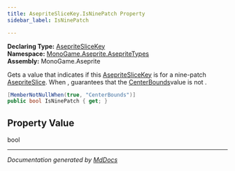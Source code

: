 ```yaml
---
title: AsepriteSliceKey.IsNinePatch Property
sidebar_label: IsNinePatch

---
```


**Declaring Type:** [AsepriteSliceKey](../)  
**Namespace:** [MonoGame.Aseprite.AsepriteTypes](../../)  
**Assembly:** MonoGame.Aseprite

Gets a value that indicates if this [AsepriteSliceKey](../) is for a nine\-patch [AsepriteSlice](../../AsepriteSlice/).  When , guarantees that the [CenterBounds](CenterBounds.md)value is not .

```csharp
[MemberNotNullWhen(true, "CenterBounds")]
public bool IsNinePatch { get; }
```

## Property Value

bool

___

*Documentation generated by [MdDocs](https://github.com/ap0llo/mddocs)*
